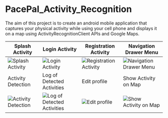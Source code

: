 # PacePal_Activity_Recognition
The aim of this project is to create an android mobile application that captures your physical activity while using your cell phone and displays it on a map using ActivityRecognitionClient APIs and Google Maps.


| Splash Activity | Login Activity | Registration Activity | Navigation Drawer Menu |
| --- | --- | --- | --- |
| ![Splash Activity](https://github.com/oumaimabenaboud/PacePal_Activity_Recognition/assets/120368654/07656cd7-d5b6-4560-a72f-b616c49e6b1a) | ![Login Activity](https://github.com/oumaimabenaboud/PacePal_Activity_Recognition/assets/120368654/4c9b93b5-af76-4847-a647-92cd8919c2a7) | ![Registration Activity](https://github.com/oumaimabenaboud/PacePal_Activity_Recognition/assets/120368654/2d8ae43c-03f1-4276-be1c-fe56fc3bcb41) | ![Navigation Drawer Menu](https://github.com/oumaimabenaboud/PacePal_Activity_Recognition/assets/120368654/cbd67ffb-4e02-4d96-a933-000d00961b5f) |
| Activity Detection | Log of Detected Activities | Edit profile | Show Activity on Map |
| ![Activity Detection](https://github.com/oumaimabenaboud/PacePal_Activity_Recognition/assets/120368654/3676b83a-9cc8-4f57-af4b-8bb64ce4bb44) | ![Log of Detected Activities](https://github.com/oumaimabenaboud/PacePal_Activity_Recognition/assets/120368654/ebe19926-c26d-405c-9299-8124b503db57) | ![Edit profile](https://github.com/oumaimabenaboud/PacePal_Activity_Recognition/assets/120368654/70d86e26-81f7-4e72-a822-cd393e4bc21e) | ![Show Activity on Map](https://github.com/oumaimabenaboud/PacePal_Activity_Recognition/assets/120368654/bd7d99c5-cf98-442f-81d9-9300981fed4d) |
